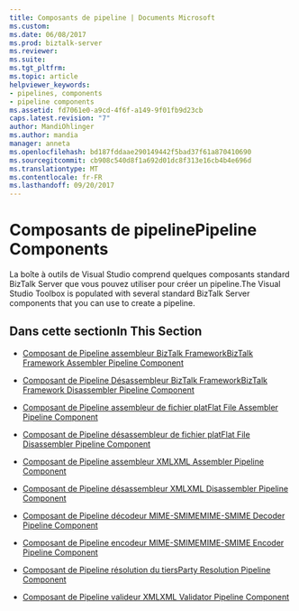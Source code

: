 ```yaml
---
title: Composants de pipeline | Documents Microsoft
ms.custom: 
ms.date: 06/08/2017
ms.prod: biztalk-server
ms.reviewer: 
ms.suite: 
ms.tgt_pltfrm: 
ms.topic: article
helpviewer_keywords:
- pipelines, components
- pipeline components
ms.assetid: fd7061e0-a9cd-4f6f-a149-9f01fb9d23cb
caps.latest.revision: "7"
author: MandiOhlinger
ms.author: mandia
manager: anneta
ms.openlocfilehash: bd187fddaae290149442f5bad37f61a870410690
ms.sourcegitcommit: cb908c540d8f1a692d01dc8f313e16cb4b4e696d
ms.translationtype: MT
ms.contentlocale: fr-FR
ms.lasthandoff: 09/20/2017
---
```

# <a name="pipeline-components"></a><span data-ttu-id="132aa-102">Composants de pipeline</span><span class="sxs-lookup"><span data-stu-id="132aa-102">Pipeline Components</span></span>
<span data-ttu-id="132aa-103">La boîte à outils de Visual Studio comprend quelques composants standard BizTalk Server que vous pouvez utiliser pour créer un pipeline.</span><span class="sxs-lookup"><span data-stu-id="132aa-103">The Visual Studio Toolbox is populated with several standard BizTalk Server components that you can use to create a pipeline.</span></span>  
  
## <a name="in-this-section"></a><span data-ttu-id="132aa-104">Dans cette section</span><span class="sxs-lookup"><span data-stu-id="132aa-104">In This Section</span></span>  
  
-   [<span data-ttu-id="132aa-105">Composant de Pipeline assembleur BizTalk Framework</span><span class="sxs-lookup"><span data-stu-id="132aa-105">BizTalk Framework Assembler Pipeline Component</span></span>](../core/biztalk-framework-assembler-pipeline-component.md)  
  
-   [<span data-ttu-id="132aa-106">Composant de Pipeline Désassembleur BizTalk Framework</span><span class="sxs-lookup"><span data-stu-id="132aa-106">BizTalk Framework Disassembler Pipeline Component</span></span>](../core/biztalk-framework-disassembler-pipeline-component.md)  
  
-   [<span data-ttu-id="132aa-107">Composant de Pipeline assembleur de fichier plat</span><span class="sxs-lookup"><span data-stu-id="132aa-107">Flat File Assembler Pipeline Component</span></span>](../core/flat-file-assembler-pipeline-component.md)  
  
-   [<span data-ttu-id="132aa-108">Composant de Pipeline désassembleur de fichier plat</span><span class="sxs-lookup"><span data-stu-id="132aa-108">Flat File Disassembler Pipeline Component</span></span>](../core/flat-file-disassembler-pipeline-component.md)  
  
-   [<span data-ttu-id="132aa-109">Composant de Pipeline assembleur XML</span><span class="sxs-lookup"><span data-stu-id="132aa-109">XML Assembler Pipeline Component</span></span>](../core/xml-assembler-pipeline-component.md)  
  
-   [<span data-ttu-id="132aa-110">Composant de Pipeline désassembleur XML</span><span class="sxs-lookup"><span data-stu-id="132aa-110">XML Disassembler Pipeline Component</span></span>](../core/xml-disassembler-pipeline-component.md)  
  
-   [<span data-ttu-id="132aa-111">Composant de Pipeline décodeur MIME-SMIME</span><span class="sxs-lookup"><span data-stu-id="132aa-111">MIME-SMIME Decoder Pipeline Component</span></span>](../core/mime-smime-decoder-pipeline-component.md)  
  
-   [<span data-ttu-id="132aa-112">Composant de Pipeline encodeur MIME-SMIME</span><span class="sxs-lookup"><span data-stu-id="132aa-112">MIME-SMIME Encoder Pipeline Component</span></span>](../core/mime-smime-encoder-pipeline-component.md)  
  
-   [<span data-ttu-id="132aa-113">Composant de Pipeline résolution du tiers</span><span class="sxs-lookup"><span data-stu-id="132aa-113">Party Resolution Pipeline Component</span></span>](../core/party-resolution-pipeline-component.md)  
  
-   [<span data-ttu-id="132aa-114">Composant de Pipeline valideur XML</span><span class="sxs-lookup"><span data-stu-id="132aa-114">XML Validator Pipeline Component</span></span>](../core/xml-validator-pipeline-component.md)